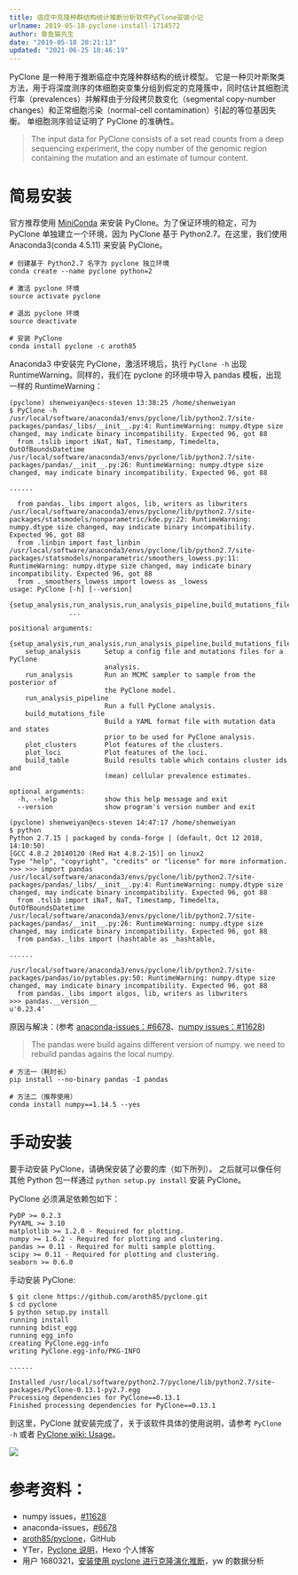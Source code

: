 ```yaml
---
title: 癌症中克隆种群结构统计推断分析软件PyClone安装小记
urlname: 2019-05-18-pyclone-install-1714572
author: 章鱼猫先生
date: "2019-05-18 20:21:13"
updated: "2021-06-25 10:46:19"
---
```


PyClone 是一种用于推断癌症中克隆种群结构的统计模型。 它是一种贝叶斯聚类方法，用于将深度测序的体细胞突变集分组到假定的克隆簇中，同时估计其细胞流行率（prevalences）并解释由于分段拷贝数变化（segmental copy-number changes）和正常细胞污染（normal-cell contamination）引起的等位基因失衡。 单细胞测序验证证明了 PyClone 的准确性。

> The input data for PyClone consists of a set read counts from a deep sequencing experiment, the copy number of the genomic region containing the mutation and an estimate of tumour content.

# 简易安装

官方推荐使用 [MiniConda](https://conda.io/miniconda.html) 来安装 PyClone。为了保证环境的稳定，可为 PyClone 单独建立一个环境，因为 PyClone 基于 Python2.7。在这里，我们使用 Anaconda3(conda 4.5.11) 来安装 PyClone。

    # 创建基于 Python2.7 名字为 pyclone 独立环境
    conda create --name pyclone python=2

    # 激活 pyclone 环境
    source activate pyclone

    # 退出 pyclone 环境
    source deactivate

    # 安装 PyClone
    conda install pyclone -c aroth85

Anaconda3 中安装完 PyClone，激活环境后，执行 `PyClone -h` 出现 RuntimeWarning。同样的，我们在 pyclone 的环境中导入 pandas 模板，出现一样的 RuntimeWarning：

    (pyclone) shenweiyan@ecs-steven 13:38:25 /home/shenweiyan
    $ PyClone -h
    /usr/local/software/anaconda3/envs/pyclone/lib/python2.7/site-packages/pandas/_libs/__init__.py:4: RuntimeWarning: numpy.dtype size changed, may indicate binary incompatibility. Expected 96, got 88
      from .tslib import iNaT, NaT, Timestamp, Timedelta, OutOfBoundsDatetime
    /usr/local/software/anaconda3/envs/pyclone/lib/python2.7/site-packages/pandas/__init__.py:26: RuntimeWarning: numpy.dtype size changed, may indicate binary incompatibility. Expected 96, got 88

    ......

      from pandas._libs import algos, lib, writers as libwriters
    /usr/local/software/anaconda3/envs/pyclone/lib/python2.7/site-packages/statsmodels/nonparametric/kde.py:22: RuntimeWarning: numpy.dtype size changed, may indicate binary incompatibility. Expected 96, got 88
      from .linbin import fast_linbin
    /usr/local/software/anaconda3/envs/pyclone/lib/python2.7/site-packages/statsmodels/nonparametric/smoothers_lowess.py:11: RuntimeWarning: numpy.dtype size changed, may indicate binary incompatibility. Expected 96, got 88
      from ._smoothers_lowess import lowess as _lowess
    usage: PyClone [-h] [--version]
                   {setup_analysis,run_analysis,run_analysis_pipeline,build_mutations_file,plot_clusters,plot_loci,build_table}
                   ...

    positional arguments:
      {setup_analysis,run_analysis,run_analysis_pipeline,build_mutations_file,plot_clusters,plot_loci,build_table}
        setup_analysis      Setup a config file and mutations files for a PyClone
                            analysis.
        run_analysis        Run an MCMC sampler to sample from the posterior of
                            the PyClone model.
        run_analysis_pipeline
                            Run a full PyClone analysis.
        build_mutations_file
                            Build a YAML format file with mutation data and states
                            prior to be used for PyClone analysis.
        plot_clusters       Plot features of the clusters.
        plot_loci           Plot features of the loci.
        build_table         Build results table which contains cluster ids and
                            (mean) cellular prevalence estimates.

    optional arguments:
      -h, --help            show this help message and exit
      --version             show program's version number and exit

    (pyclone) shenweiyan@ecs-steven 14:47:17 /home/shenweiyan
    $ python
    Python 2.7.15 | packaged by conda-forge | (default, Oct 12 2018, 14:10:50)
    [GCC 4.8.2 20140120 (Red Hat 4.8.2-15)] on linux2
    Type "help", "copyright", "credits" or "license" for more information.
    >>> >>> import pandas
    /usr/local/software/anaconda3/envs/pyclone/lib/python2.7/site-packages/pandas/_libs/__init__.py:4: RuntimeWarning: numpy.dtype size changed, may indicate binary incompatibility. Expected 96, got 88
      from .tslib import iNaT, NaT, Timestamp, Timedelta, OutOfBoundsDatetime
    /usr/local/software/anaconda3/envs/pyclone/lib/python2.7/site-packages/pandas/__init__.py:26: RuntimeWarning: numpy.dtype size changed, may indicate binary incompatibility. Expected 96, got 88
      from pandas._libs import (hashtable as _hashtable,

    ......

    /usr/local/software/anaconda3/envs/pyclone/lib/python2.7/site-packages/pandas/io/pytables.py:50: RuntimeWarning: numpy.dtype size changed, may indicate binary incompatibility. Expected 96, got 88
      from pandas._libs import algos, lib, writers as libwriters
    >>> pandas.__version__
    u'0.23.4'

原因与解决：(参考 [anaconda-issues：#6678](https://github.com/ContinuumIO/anaconda-issues/issues/6678)、[numpy issues：#11628](https://github.com/numpy/numpy/issues/11628))

> The pandas were build agains different version of numpy. we need to rebuild pandas agains the local numpy.

    # 方法一（耗时长）
    pip install --no-binary pandas -I pandas

    # 方法二（推荐使用）
    conda install numpy==1.14.5 --yes

# 手动安装

要手动安装 PyClone，请确保安装了必要的库（如下所列）。 之后就可以像任何其他 Python 包一样通过 `python setup.py install` 安装 PyClone。

PyClone 必须满足依赖包如下：

    PyDP >= 0.2.3
    PyYAML >= 3.10
    matplotlib >= 1.2.0 - Required for plotting.
    numpy >= 1.6.2 - Required for plotting and clustering.
    pandas >= 0.11 - Required for multi sample plotting.
    scipy >= 0.11 - Required for plotting and clustering.
    seaborn >= 0.6.0

手动安装 PyClone:

    $ git clone https://github.com/aroth85/pyclone.git
    $ cd pyclone
    $ python setup.py install
    running install
    running bdist_egg
    running egg_info
    creating PyClone.egg-info
    writing PyClone.egg-info/PKG-INFO

    ......

    Installed /usr/local/software/python2.7/pyclone/lib/python2.7/site-packages/PyClone-0.13.1-py2.7.egg
    Processing dependencies for PyClone==0.13.1
    Finished processing dependencies for PyClone==0.13.1

到这里，PyClone 就安装完成了，关于该软件具体的使用说明，请参考 `PyClone -h` 或者 [PyClone wiki: Usage](https://bitbucket.org/aroth85/pyclone/wiki/Usage)。

![](https://shub-1251708715.cos.ap-guangzhou.myqcloud.com/elog-cookbook-img/Fi7SmHtKYZN7go3a8MgoXq3dbVSj.png)

# 参考资料：

- numpy issues，[#11628](https://github.com/numpy/numpy/issues/11628)
- anaconda-issues，[#6678](https://github.com/ContinuumIO/anaconda-issues/issues/6678)
- [aroth85/pyclone](https://github.com/aroth85/pyclone)，GitHub
- YTer，[Pyclone 说明](https://yantinger.com/2018/01/24/pyclone%E8%AF%B4%E6%98%8E/index.html?d=1541053376887)，Hexo 个人博客
- 用户 1680321，[安装使用 pyclone 进行克隆演化推断](https://cloud.tencent.com/developer/article/1111984)，yw 的数据分析
